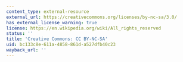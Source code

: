 ```yaml
---
content_type: external-resource
external_url: https://creativecommons.org/licenses/by-nc-sa/3.0/
has_external_license_warning: true
license: https://en.wikipedia.org/wiki/All_rights_reserved
status: ''
title: 'Creative Commons: CC BY-NC-SA'
uid: bc133c8e-611a-4858-861d-a527dfb40c23
wayback_url: ''
---
```

